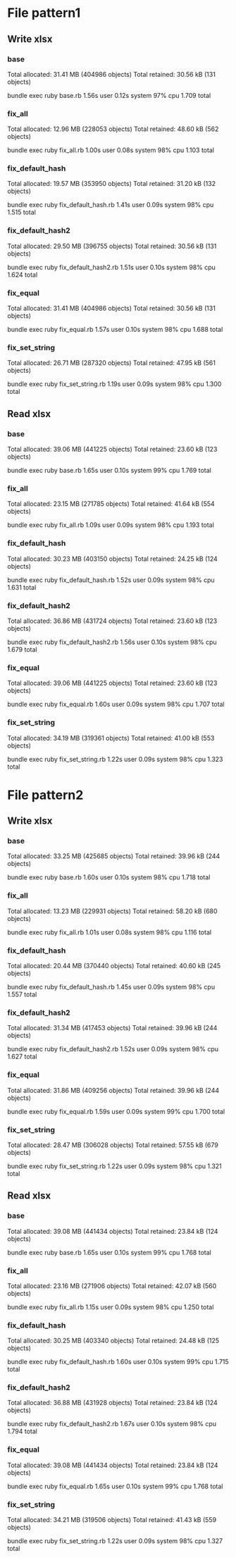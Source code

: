 # File pattern1

## Write xlsx

### base

Total allocated: 31.41 MB (404986 objects)
Total retained:  30.56 kB (131 objects)

bundle exec ruby base.rb  1.56s user 0.12s system 97% cpu 1.709 total

### fix_all

Total allocated: 12.96 MB (228053 objects)
Total retained:  48.60 kB (562 objects)

bundle exec ruby fix_all.rb  1.00s user 0.08s system 98% cpu 1.103 total

### fix_default_hash

Total allocated: 19.57 MB (353950 objects)
Total retained:  31.20 kB (132 objects)

bundle exec ruby fix_default_hash.rb  1.41s user 0.09s system 98% cpu 1.515 total

### fix_default_hash2

Total allocated: 29.50 MB (396755 objects)
Total retained:  30.56 kB (131 objects)

bundle exec ruby fix_default_hash2.rb  1.51s user 0.10s system 98% cpu 1.624 total

### fix_equal

Total allocated: 31.41 MB (404986 objects)
Total retained:  30.56 kB (131 objects)

bundle exec ruby fix_equal.rb  1.57s user 0.10s system 98% cpu 1.688 total

### fix_set_string

Total allocated: 26.71 MB (287320 objects)
Total retained:  47.95 kB (561 objects)

bundle exec ruby fix_set_string.rb  1.19s user 0.09s system 98% cpu 1.300 total

## Read xlsx

### base

Total allocated: 39.06 MB (441225 objects)
Total retained:  23.60 kB (123 objects)

bundle exec ruby base.rb  1.65s user 0.10s system 99% cpu 1.769 total

### fix_all

Total allocated: 23.15 MB (271785 objects)
Total retained:  41.64 kB (554 objects)

bundle exec ruby fix_all.rb  1.09s user 0.09s system 98% cpu 1.193 total

### fix_default_hash

Total allocated: 30.23 MB (403150 objects)
Total retained:  24.25 kB (124 objects)

bundle exec ruby fix_default_hash.rb  1.52s user 0.09s system 98% cpu 1.631 total

### fix_default_hash2

Total allocated: 36.86 MB (431724 objects)
Total retained:  23.60 kB (123 objects)

bundle exec ruby fix_default_hash2.rb  1.56s user 0.10s system 98% cpu 1.679 total

### fix_equal

Total allocated: 39.06 MB (441225 objects)
Total retained:  23.60 kB (123 objects)

bundle exec ruby fix_equal.rb  1.60s user 0.09s system 98% cpu 1.707 total

### fix_set_string

Total allocated: 34.19 MB (319361 objects)
Total retained:  41.00 kB (553 objects)

bundle exec ruby fix_set_string.rb  1.22s user 0.09s system 98% cpu 1.323 total


# File pattern2

## Write xlsx

### base

Total allocated: 33.25 MB (425685 objects)
Total retained:  39.96 kB (244 objects)

bundle exec ruby base.rb  1.60s user 0.10s system 98% cpu 1.718 total

### fix_all

Total allocated: 13.23 MB (229931 objects)
Total retained:  58.20 kB (680 objects)

bundle exec ruby fix_all.rb  1.01s user 0.08s system 98% cpu 1.116 total

### fix_default_hash

Total allocated: 20.44 MB (370440 objects)
Total retained:  40.60 kB (245 objects)

bundle exec ruby fix_default_hash.rb  1.45s user 0.09s system 98% cpu 1.557 total

### fix_default_hash2

Total allocated: 31.34 MB (417453 objects)
Total retained:  39.96 kB (244 objects)

bundle exec ruby fix_default_hash2.rb  1.52s user 0.09s system 98% cpu 1.627 total

### fix_equal

Total allocated: 31.86 MB (409256 objects)
Total retained:  39.96 kB (244 objects)

bundle exec ruby fix_equal.rb  1.59s user 0.09s system 99% cpu 1.700 total

### fix_set_string

Total allocated: 28.47 MB (306028 objects)
Total retained:  57.55 kB (679 objects)

bundle exec ruby fix_set_string.rb  1.22s user 0.09s system 98% cpu 1.321 total

## Read xlsx

### base

Total allocated: 39.08 MB (441434 objects)
Total retained:  23.84 kB (124 objects)

bundle exec ruby base.rb  1.65s user 0.10s system 99% cpu 1.768 total

### fix_all

Total allocated: 23.16 MB (271906 objects)
Total retained:  42.07 kB (560 objects)

bundle exec ruby fix_all.rb  1.15s user 0.09s system 98% cpu 1.250 total

### fix_default_hash

Total allocated: 30.25 MB (403340 objects)
Total retained:  24.48 kB (125 objects)

bundle exec ruby fix_default_hash.rb  1.60s user 0.10s system 99% cpu 1.715 total

### fix_default_hash2

Total allocated: 36.88 MB (431928 objects)
Total retained:  23.84 kB (124 objects)

bundle exec ruby fix_default_hash2.rb  1.67s user 0.10s system 98% cpu 1.794 total

### fix_equal

Total allocated: 39.08 MB (441434 objects)
Total retained:  23.84 kB (124 objects)

bundle exec ruby fix_equal.rb  1.65s user 0.10s system 99% cpu 1.768 total

### fix_set_string

Total allocated: 34.21 MB (319506 objects)
Total retained:  41.43 kB (559 objects)

bundle exec ruby fix_set_string.rb  1.22s user 0.09s system 98% cpu 1.327 total
